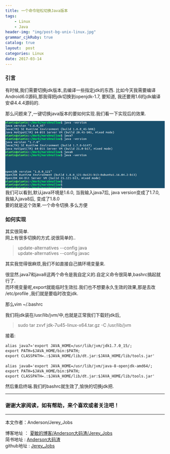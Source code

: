 ```yaml
---
title: 一个命令轻松切换Java版本
tags:
    - Linux
    - Java
header-img: "img/post-bg-unix-linux.jpg"
grammar_cjkRuby: true
catalog: true
layout:  post
categories: Linux
date: 2017-03-14
---
```


### 引言
有时候,我们需要切换jdk版本,去编译一些指定jdk的东西. 比如今天我需要编译Android6.0源码,那我得把jdk切换到openjdk-1.7, 要知道, 我还要用1.6的jdk编译安卓4.4.4源码的.

那么问题来了,一键切换java版本的要如何实现.我们看一下实现后的效果.

 ![切换效果](/img/post1/jdk_change.png)
我们可以看到,默认java环境是1.6.0, 当我输入java7后, java version变成了1.7.0, 我输入java8后, 变成了1.8.0<br>
要的就是这个效果.一个命令切换.多么方便

### 如何实现

其实很简单.<br>
网上有很多切换的方式.说很简单的..
>update-alternatives --config java<br>
>update-alternatives --config javac

其实我觉得很麻烦,我们不如直接自己搞环境变量来.

很显然.java7和java8这两个命令是我自定义的.自定义命令很简单,bashrc搞起就行了.<br>
而环境变量呢,export就能临时生效拉.我们也不想要永久生效的效果,那是去改 /etc/profile ,我们就是要临时改变jdk.

那么vim ~/.bashrc

我们将jdk装在/usr/lib/jvm/中,也就是正常我们下载好jdk后,
>sudo tar zxvf jdk-7u45-linux-x64.tar.gz  -C /usr/lib/jvm  


接着:
``` shell
alias java7='export JAVA_HOME=/usr/lib/jvm/jdk1.7.0_15/;
export PATH=$JAVA_HOME/bin:$PATH;
export CLASSPATH=.:$JAVA_HOME/lib/dt.jar:$JAVA_HOME/lib/tools.jar'

alias java8='export JAVA_HOME=/usr/lib/jvm/java-8-openjdk-amd64/;
export PATH=$JAVA_HOME/bin:$PATH;
export CLASSPATH=.:$JAVA_HOME/lib/dt.jar:$JAVA_HOME/lib/tools.jar'

```
然后重启终端.我们的bashrc就生效了,愉快的切换jdk把.



 ----------

### 谢谢大家阅读，如有帮助，来个喜欢或者关注吧！

 ----------
 本文作者：Anderson/Jerey_Jobs

 博客地址   ： [夏敏的博客/Anderson大码渣/Jerey_Jobs][1] <br>
 简书地址   :  [Anderson大码渣][2] <br>
 github地址 :  [Jerey_Jobs][4]



  [1]: http://jerey.cn/
  [2]: http://www.jianshu.com/users/016a5ba708a0/latest_articles
  [3]: http://blog.csdn.net/jerey_jobs
  [4]: https://github.com/Jerey-Jobs
